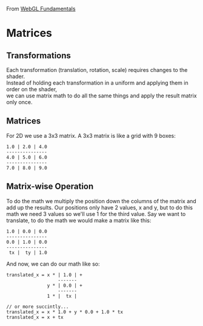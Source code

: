 From <a href="http://webglfundamentals.org/webgl/lessons/webgl-2d-matrices.html">WebGL Fundamentals</a>

Matrices
========
## Transformations
Each transformation (translation, rotation, scale) requires changes to the shader.  
Instead of holding each transformation in a uniform and applying them in order on the shader,  
we can use matrix math to do all the same things and apply the result matrix only once.  

## Matrices
For 2D we use a 3x3 matrix. A 3x3 matrix is like a grid with 9 boxes:
```
1.0 | 2.0 | 4.0
---------------
4.0 | 5.0 | 6.0
---------------
7.0 | 8.0 | 9.0
```  

## Matrix-wise Operation
To do the math we multiply the position down the columns of the matrix and add up the results.
Our positions only have 2 values, x and y, but to do this math we need 3 values so we'll use 1 for the third value.
Say we want to translate, to do the math we would make a matrix like this:
```
1.0 | 0.0 | 0.0
---------------
0.0 | 1.0 | 0.0
---------------
 tx |  ty | 1.0

```  
And now, we can do our math like so:  
```
translated_x = x * | 1.0 | +
                   -------
               y * | 0.0 | +
                   -------
               1 * |  tx |

// or more succintly...
translated_x = x * 1.0 + y * 0.0 + 1.0 * tx
translated_x = x + tx
```
